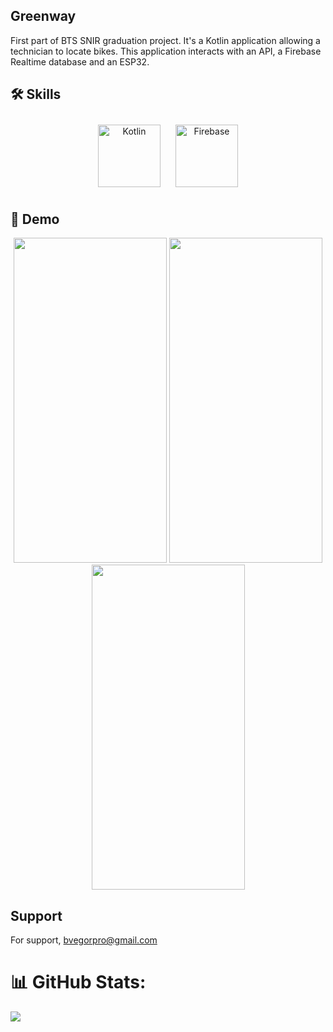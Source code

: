 ## Greenway
First part of BTS SNIR graduation project. It's a Kotlin application allowing a technician to locate bikes.
This application interacts with an API, a Firebase Realtime database and an ESP32.

## 🛠 Skills 
<div align="center">  
<a href="https://kotlinlang.org/" target="_blank"><img style="margin: 10px" src="https://profilinator.rishav.dev/skills-assets/kotlinlang-icon.svg" alt="Kotlin" height="100" /></a>  
<a href="https://firebase.google.com/" target="_blank"><img style="margin: 10px" src="https://profilinator.rishav.dev/skills-assets/firebase.png" alt="Firebase" height="100" /></a>  
</div>

## 🚀 Demo
<div align="center"> 
  <img width="245" height="520" src=https://github.com/bvegor/Greenway/assets/133373315/b20a97bf-ce12-4def-87f8-e77c847a1087>
  <img width="245" height="520" src=https://github.com/bvegor/Greenway/assets/133373315/bd9b92b7-24fe-4d45-95cf-4737d43c07b1>
  <img width="245" height="520" src=https://github.com/bvegor/Greenway/assets/133373315/a5297d07-218c-467d-b580-55c22f094bef>
</div>

## Support
For support, bvegorpro@gmail.com

# 📊 GitHub Stats:
![](https://github-readme-streak-stats.herokuapp.com/?user=bvegor&theme=dark&hide_border=false)
